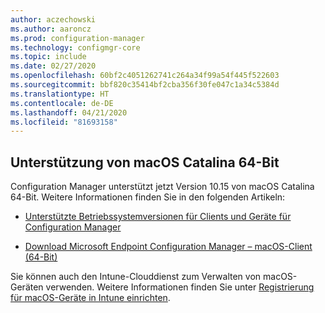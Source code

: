 ```yaml
---
author: aczechowski
ms.author: aaroncz
ms.prod: configuration-manager
ms.technology: configmgr-core
ms.topic: include
ms.date: 02/27/2020
ms.openlocfilehash: 60bf2c4051262741c264a34f99a54f445f522603
ms.sourcegitcommit: bbf820c35414bf2cba356f30fe047c1a34c5384d
ms.translationtype: HT
ms.contentlocale: de-DE
ms.lasthandoff: 04/21/2020
ms.locfileid: "81693158"
---
```

## <a name="support-for-64-bit-macos-catalina"></a><a name="bkmk_mac"></a> Unterstützung von macOS Catalina 64-Bit

<!--3696246-->

Configuration Manager unterstützt jetzt Version 10.15 von macOS Catalina 64-Bit. Weitere Informationen finden Sie in den folgenden Artikeln:

- [Unterstützte Betriebssystemversionen für Clients und Geräte für Configuration Manager](../../../../plan-design/configs/supported-operating-systems-for-clients-and-devices.md#mac-computers)

- [Download Microsoft Endpoint Configuration Manager – macOS-Client (64-Bit)](https://www.microsoft.com/download/details.aspx?id=100850)

Sie können auch den Intune-Clouddienst zum Verwalten von macOS-Geräten verwenden. Weitere Informationen finden Sie unter [Registrierung für macOS-Geräte in Intune einrichten](https://docs.microsoft.com/intune/enrollment/macos-enroll).
